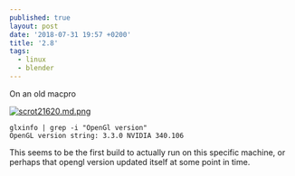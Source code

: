 ```yaml
---
published: true
layout: post
date: '2018-07-31 19:57 +0200'
title: '2.8'
tags:
  - linux
  - blender
---
```

On an old macpro

[![scrot21620.md.png](https://cdn.scrot.moe/images/2018/07/31/scrot21620.md.png)](https://scrot.moe/image/97RYp)

    glxinfo | grep -i "OpenGl version" 
    OpenGL version string: 3.3.0 NVIDIA 340.106
    
This seems to be the first build to actually run on this specific machine, or perhaps that opengl version updated itself at some point in time.
